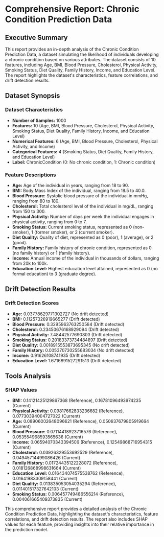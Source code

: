 **Comprehensive Report: Chronic Condition Prediction Data**
============================================================

**Executive Summary**
---------------

This report provides an in-depth analysis of the Chronic Condition Prediction Data, a dataset simulating the likelihood of individuals developing a chronic condition based on various attributes. The dataset consists of 10 features, including Age, BMI, Blood Pressure, Cholesterol, Physical Activity, Smoking Status, Diet Quality, Family History, Income, and Education Level. The report highlights the dataset's characteristics, feature correlations, and drift detection results.

**Dataset Synopsis**
---------------

### Dataset Characteristics

* **Number of Samples:** 1000
* **Features:** 10 (Age, BMI, Blood Pressure, Cholesterol, Physical Activity, Smoking Status, Diet Quality, Family History, Income, and Education Level)
* **Numerical Features:** 6 (Age, BMI, Blood Pressure, Cholesterol, Physical Activity, and Income)
* **Categorical Features:** 4 (Smoking Status, Diet Quality, Family History, and Education Level)
* **Label:** ChronicCondition (0: No chronic condition, 1: Chronic condition)

### Feature Descriptions

* **Age:** Age of the individual in years, ranging from 18 to 90.
* **BMI:** Body Mass Index of the individual, ranging from 18.5 to 40.0.
* **Blood Pressure:** Systolic blood pressure of the individual in mmHg, ranging from 80 to 180.
* **Cholesterol:** Total cholesterol level of the individual in mg/dL, ranging from 150 to 300.
* **Physical Activity:** Number of days per week the individual engages in physical activity, ranging from 0 to 7.
* **Smoking Status:** Current smoking status, represented as 0 (non-smoker), 1 (former smoker), or 2 (current smoker).
* **Diet Quality:** Quality of diet, represented as 0 (poor), 1 (average), or 2 (good).
* **Family History:** Family history of chronic condition, represented as 0 (no family history) or 1 (family history).
* **Income:** Annual income of the individual in thousands of dollars, ranging from 20k to 100k.
* **Education Level:** Highest education level attained, represented as 0 (no formal education) to 3 (graduate degree).

**Drift Detection Results**
-------------------------

### Drift Detection Scores

* **Age:** 0.03778629771302727 (No drift detected)
* **BMI:** 0.11257326919665277 (Drift detected)
* **Blood Pressure:** 0.3295963763250584 (Drift detected)
* **Cholesterol:** 0.23450676168929094 (Drift detected)
* **Physical Activity:** 7.48442577690803 (Drift detected)
* **Smoking Status:** 0.20183373734484897 (Drift detected)
* **Diet Quality:** 0.0018915553873695345 (No drift detected)
* **Family History:** 0.005370730255683034 (No drift detected)
* **Income:** 0.91626108741935 (Drift detected)
* **Education Level:** 1.6716891527291513 (Drift detected)

**Tools Analysis**
--------------

### SHAP Values

* **BMI:** 0.14121425129867368 (Reference), 0.16781096493974235 (Current)
* **Physical Activity:** 0.09817662833236682 (Reference), 0.07730394004727022 (Current)
* **Age:** 0.08906002648096621 (Reference), 0.050937679805919664 (Current)
* **Blood Pressure:** 0.07114418923716576 (Reference), 0.053554968593565636 (Current)
* **Income:** 0.06594070343394506 (Reference), 0.12549868716954315 (Current)
* **Cholesterol:** 0.03926329553692529 (Reference), 0.04945714499086426 (Current)
* **Family History:** 0.01724435122228072 (Reference), 0.018126868998631664 (Current)
* **Education Level:** 0.016434074575538762 (Reference), 0.01641983309158441 (Current)
* **Diet Quality:** 0.013835053054035294 (Reference), 0.011401517327642103 (Current)
* **Smoking Status:** 0.006457749486556214 (Reference), 0.004061665409373835 (Current)

This comprehensive report provides a detailed analysis of the Chronic Condition Prediction Data, highlighting the dataset's characteristics, feature correlations, and drift detection results. The report also includes SHAP values for each feature, providing insights into their relative importance in the prediction model.